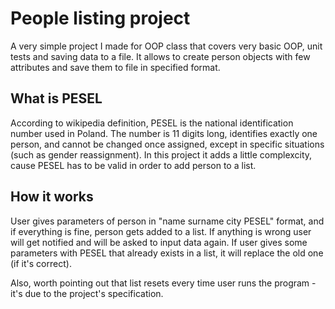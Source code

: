 # People listing project
A very simple project I made for OOP class that covers very basic OOP, unit tests and saving data to a file. It allows to create person objects with few attributes and save them to file in specified format.
## What is PESEL
According to wikipedia definition, PESEL is the national identification number used in Poland. The number is 11 digits long, identifies exactly one person, and cannot be changed once assigned, except in specific situations (such as gender reassignment).
In this project it adds a little complexcity, cause PESEL has to be valid in order to add person to a list.
## How it works
User gives parameters of person in "name surname city PESEL" format, and if everything is fine, person gets added to a list. If anything is wrong user will get notified and will be asked to input data again.
If user gives some parameters with PESEL that already exists in a list, it will replace the old one (if it's correct).

Also, worth pointing out that list resets every time user runs the program - it's due to the project's specification.
